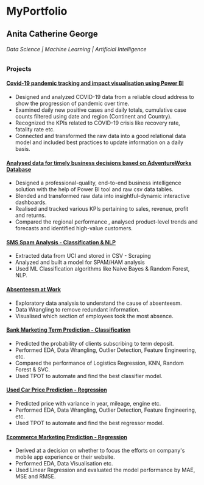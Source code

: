 # MyPortfolio
## Anita Catherine George
###### Data Science | Machine Learning | Artificial Intelligence 
### Projects
#### [Covid-19 pandemic tracking and impact visualisation using Power BI](https://github.com/AnitaCatherineGeorge/Power-BI/tree/main/COVID-19)
- Designed and analyzed COVID-19 data from a reliable cloud address to show the progression of pandemic over time.
- Examined daily new positive cases and daily totals, cumulative case counts filtered using date and region (Continent and Country). 
- Recognized the KPIs related to COVID-19 crisis like recovery rate, fatality rate etc.
- Connected and transformed the raw data into a good relational data model and included best practices to update information on a daily basis.
#### [Analysed data for timely business decisions based on AdventureWorks Database](https://github.com/AnitaCatherineGeorge/Power-BI/tree/main/AdventureWorks_dashboard)
- Designed a professional-quality, end-to-end business intelligence solution with the help of Power BI tool and raw csv data tables.
- Blended and transformed raw data into insightful-dynamic interactive dashboards.
- Realised and tracked various KPIs pertaining to sales, revenue, profit and returns.
 - Compared the regional performance , analysed product-level trends and forecasts and identified high-value customers.
#### [SMS Spam Analysis - Classification & NLP](https://github.com/AnitaCatherineGeorge/Natural-language-processing/tree/main/SMS%20Spam%20Collection)
- Extracted data from UCI and stored in CSV - Scraping
- Analyzed and built a model for SPAM/HAM analysis
- Used ML Classification algorithms like Naive Bayes & Random Forest, NLP.
#### [Absenteesm at Work](https://github.com/AnitaCatherineGeorge/Data-Capstone-Project-/tree/main/Absenteesm_at_Work)
- Exploratory data analysis to understand the cause of absenteesm.
- Data Wrangling to remove redundant information.
-  Visualised which section of employees took the most absence.
#### [Bank Marketing Term Prediction - Classification](https://github.com/AnitaCatherineGeorge/Machine-Learning---Classification/tree/main/Bank%20Marketing%20Term%20Prediction)
- Predicted the probability of clients subscribing to term deposit.
- Performed EDA, Data Wrangling, Outlier Detection, Feature Engineering, etc.
- Compared the performance of Logistics Regression, KNN, Random Forest & SVC.
- Used TPOT to automate and find the best classifier model.
#### [Used Car Price Prediction - Regression](https://github.com/AnitaCatherineGeorge/Machine-Learning---Regression/tree/main/Used%20Car%20Price%20Prediction)
- Predicted price with variance in year, mileage, engine etc.
- Performed EDA, Data Wrangling, Outlier Detection, Feature Engineering, etc.
- Used TPOT to automate and find the best regressor model.
#### [Ecommerce Marketing Prediction - Regression](https://github.com/AnitaCatherineGeorge/Machine-Learning---Regression/tree/main/Ecommerce%20Marketing%20-%20Regression)
- Derived at a decision on whether to focus the efforts on company's mobile app experience or their website.
- Performed EDA, Data Visualisation etc.
- Used Linear Regression and evaluated the model performance by MAE, MSE and RMSE.
